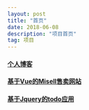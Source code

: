```yaml
---
layout: post
title: "首页"
date: 2018-06-08
description: "项目首页"
tag: 项目
--- 
```

#### [个人博客](http://www.mlvi.cc/)

#### [基于Vue的Misell售卖网站](http://www.mlvi.cc/Misell.github.io)

#### [基于Jquery的todo应用](http://www.mlvi.cc/)
